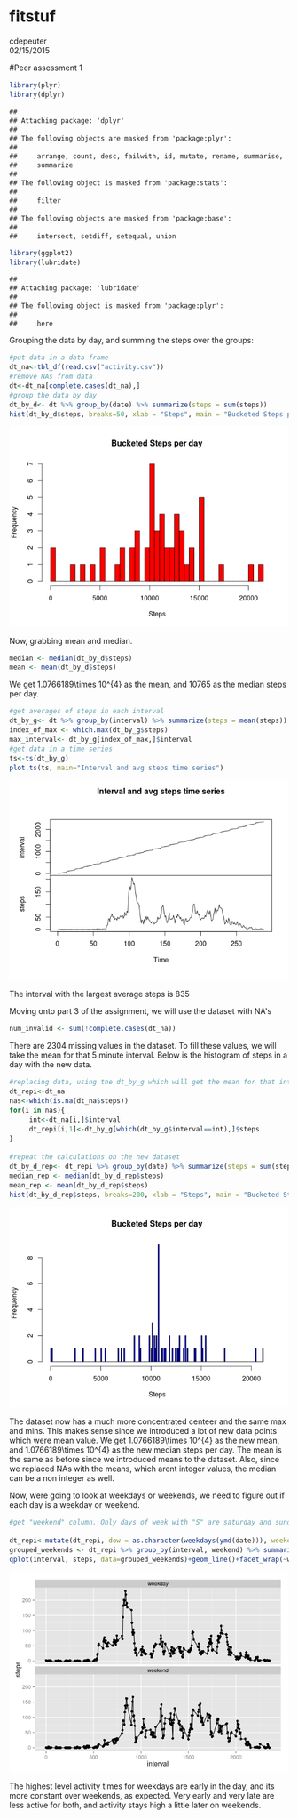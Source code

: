 # fitstuf
cdepeuter  
02/15/2015  

#Peer assessment 1



```r
library(plyr)
library(dplyr)
```

```
## 
## Attaching package: 'dplyr'
## 
## The following objects are masked from 'package:plyr':
## 
##     arrange, count, desc, failwith, id, mutate, rename, summarise,
##     summarize
## 
## The following object is masked from 'package:stats':
## 
##     filter
## 
## The following objects are masked from 'package:base':
## 
##     intersect, setdiff, setequal, union
```

```r
library(ggplot2)
library(lubridate)
```

```
## 
## Attaching package: 'lubridate'
## 
## The following object is masked from 'package:plyr':
## 
##     here
```

Grouping the data by day, and summing the steps over the groups:


```r
#put data in a data frame
dt_na<-tbl_df(read.csv("activity.csv"))
#remove NAs from data
dt<-dt_na[complete.cases(dt_na),]
#group the data by day
dt_by_d<- dt %>% group_by(date) %>% summarize(steps = sum(steps))
hist(dt_by_d$steps, breaks=50, xlab = "Steps", main = "Bucketed Steps per day", col="red")
```

![](PA1_template_files/figure-html/unnamed-chunk-2-1.png) 


Now, grabbing mean and median.


```r
median <- median(dt_by_d$steps)
mean <- mean(dt_by_d$steps)
```

We get 1.0766189\times 10^{4} as the mean, and 10765 as the median steps per day.


```r
#get averages of steps in each interval
dt_by_g<- dt %>% group_by(interval) %>% summarize(steps = mean(steps))
index_of_max <- which.max(dt_by_g$steps)
max_interval<- dt_by_g[index_of_max,]$interval
#get data in a time series
ts<-ts(dt_by_g)
plot.ts(ts, main="Interval and avg steps time series")
```

![](PA1_template_files/figure-html/unnamed-chunk-4-1.png) 




The interval with the largest average steps is 835

Moving onto part 3 of the assignment, we will use the dataset with NA's

```r
num_invalid <- sum(!complete.cases(dt_na))
```

There are 2304 missing values in the dataset. To fill these values, we will take the mean for that 5 minute interval. Below is the histogram of steps in a day with the new data.



```r
#replacing data, using the dt_by_g which will get the mean for that interval
dt_repi<-dt_na
nas<-which(is.na(dt_na$steps))
for(i in nas){
     int<-dt_na[i,]$interval
     dt_repi[i,1]<-dt_by_g[which(dt_by_g$interval==int),]$steps
}

#repeat the calculations on the new dataset
dt_by_d_rep<- dt_repi %>% group_by(date) %>% summarize(steps = sum(steps))
median_rep <- median(dt_by_d_rep$steps)
mean_rep <- mean(dt_by_d_rep$steps)
hist(dt_by_d_rep$steps, breaks=200, xlab = "Steps", main = "Bucketed Steps per day", col="blue")
```

![](PA1_template_files/figure-html/unnamed-chunk-6-1.png) 



The dataset now has a much more concentrated centeer and the same max and mins. This makes sense since we introduced a lot of new data points which were mean value.
We get 1.0766189\times 10^{4} as the new mean, and 1.0766189\times 10^{4} as the new median steps per day. The mean is the same as before since we introduced means to the dataset.
Also, since we replaced NAs with the means, which arent integer values, the median can be a non integer as well.

Now, were going to look at weekdays or weekends, we need to figure out if each day is a weekday or weekend.


```r
#get "weekend" column. Only days of week with "S" are saturday and sunday

dt_repi<-mutate(dt_repi, dow = as.character(weekdays(ymd(date))), weekend = ifelse(grepl("S", dow), "weekend", "weekday"))
grouped_weekends <- dt_repi %>% group_by(interval, weekend) %>% summarize(steps = mean(steps))
qplot(interval, steps, data=grouped_weekends)+geom_line()+facet_wrap(~weekend, ncol=1)
```

![](PA1_template_files/figure-html/unnamed-chunk-7-1.png) 

The highest level activity times for weekdays are early in the day, and its more constant over weekends, as expected. Very early and very late are less active for both, and activity stays high a little later on weekends.
